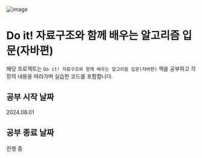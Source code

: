 ![image](https://github.com/user-attachments/assets/6f52ad30-753c-4354-8861-15fd920d1c30)

# Do it! 자료구조와 함께 배우는 알고리즘 입문(자바편)

해당 프로젝트는 `Do it! 자료구조와 함께 배우는 알고리즘 입문(자바편)` 책을 공부하고 각 장의 내용을 따라가며 실습한 코드를 포함합니다.

## 공부 시작 날짜

2024.08.01

## 공부 종료 날짜

진행 중
